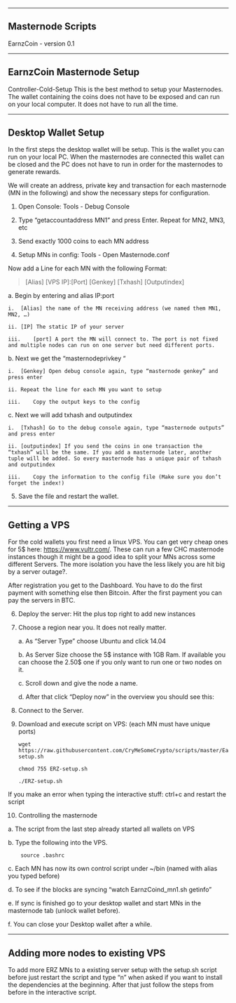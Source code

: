 ﻿---------
Masternode Scripts
---------

EarnzCoin - version 0.1 

---------
EarnzCoin Masternode Setup
---------
Controller-Cold-Setup
This is the best method to setup your Masternodes. The wallet containing the coins does not have to be exposed and can run on your local computer. It does not have to run all the time.

---------
Desktop Wallet Setup
---------
In the first steps the desktop wallet will be setup. This is the wallet you can run on your local PC. When the masternodes are connected this wallet can be closed and the PC does not have to run in order for the masternodes to generate rewards.

We will create an address, private key and transaction for each masternode (MN in the following) and show the necessary steps for configuration.

1.	Open Console: Tools - Debug Console

2.	Type “getaccountaddress MN1” and press Enter. Repeat for MN2, MN3, etc

3.	Send exactly 1000 coins to each MN address

4.	Setup MNs in config:  Tools - Open Masternode.conf

Now add a Line for each MN with the following Format:
> [Alias] [VPS IP]:[Port] [Genkey] [Txhash] [Outputindex]

a.	Begin by entering and alias IP:port

	i.	[Alias] the name of the MN receiving address (we named them MN1, MN2, …)

	ii.	[IP] The static IP of your server

	iii.	[port] A port the MN will connect to. The port is not fixed and multiple nodes can run on one server but need different ports.

b.	Next we get the “masternodeprivkey “

	i.	[Genkey] Open debug console again, type “masternode genkey” and press enter

	ii.	Repeat the line for each MN you want to setup

	iii.	Copy the output keys to the config

c.	Next we will add txhash  and outputindex

	i.	[Txhash] Go to the debug console again, type “masternode outputs” and press enter

	ii.	[outputindex] If you send the coins in one transaction the “txhash” will be the same. If you add a masternode later, another tuple will be added. So every masternode has a unique pair of txhash and outputindex

	iii.	Copy the information to the config file (Make sure you don’t forget the index!)

5.	Save the file and restart the wallet.



---------
Getting a VPS
---------
For the cold wallets you first need a linux VPS. You can get very cheap ones for 5$ here: https://www.vultr.com/. These can run a few CHC  masternode instances though it might be a good idea to split your MNs across some different Servers.  The more isolation you have the less likely you are hit big by a server outage?.

After registration you get to the Dashboard. You have to do the first payment with something else then Bitcoin. After the first payment you can pay the servers in BTC.


6.	Deploy the server: Hit the plus top right to add new instances

7.	Choose a region near you. It does not really matter.

	a.	As “Server Type” choose Ubuntu and click 14.04 

	b.	As Server Size choose the 5$ instance with 1GB Ram. If available you can choose the 2.50$ one if you only want to run one or two nodes on it.

	c.	Scroll down and give the node a name.

	d.	After that click “Deploy now” in the overview you should see this:

8.	Connect to the Server. 

9.	Download and execute script on VPS: (each MN must have unique ports)

		wget https://raw.githubusercontent.com/CryMeSomeCrypto/scripts/master/EarnzCoin/ERZ-setup.sh

		chmod 755 ERZ-setup.sh

		./ERZ-setup.sh

If you make an error when typing the interactive stuff: ctrl+c and restart the script

10.	Controlling the masternode

a.	The script from the last step already started all wallets on VPS

b.	Type the following into the VPS.

		source .bashrc

c.	Each MN has now its own control script under ~/bin (named with alias you typed before)

d.	To see if the blocks are syncing “watch EarnzCoind_mn1.sh getinfo”

e.	If sync is finished go to your desktop wallet and start MNs in the masternode tab (unlock wallet before).

f.	You can close your Desktop wallet after a while.


---------
Adding more nodes to existing VPS
---------

To add more ERZ MNs to a existing server setup with the setup.sh script before just restart the script and type “n” when asked if you want to install the dependencies at the beginning. After that just follow the steps from before in the interactive script.
